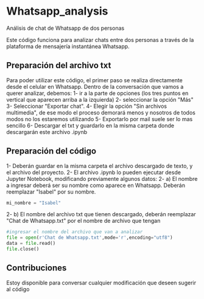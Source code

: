 # Whatsapp_analysis
Análisis de chat de Whatsapp de dos personas

Este código funciona para analizar chats entre dos personas a través de la plataforma de mensajería instantánea Whatsapp.

## Preparación del archivo txt
Para poder utilizar este código, el primer paso se realiza directamente desde el celular en Whatsapp.
Dentro de la conversación que vamos a querer analizar, debemos:
1- ir a la parte de opciones (los tres puntos en vertical que aparecen arriba a la izquierda)
2- seleccionar la opción "Más"
3- Seleccionar "Exportar chat".
4- Elegir la opción "Sin archivos multimedia", de ese modo el proceso demorará menos y nosotros de todos modos no los estaremos utilizando
5- Exportarlo por mail suele ser lo mas sencillo
6- Descargar el txt y guardarlo en la misma carpeta donde descargarán este archivo .ipynb

## Preparación del código
1- Deberán guardar en la misma carpeta el archivo descargado de texto, y el archivo del proyecto.
2- El archivo .ipynb lo pueden ejecutar desde Jupyter Notebook, modificando previamente algunos datos: 
2- a) El nombre a ingresar deberá ser su nombre como aparece en Whatsapp. Deberán reemplazar "Isabel" por su nombre.
```python
mi_nombre = "Isabel"
```

2- b) El nombre del archivo txt que tienen descargado, deberán reemplazar "Chat de Whatsapp.txt" por el nombre de archivo que tengan
```python
#ingresar el nombre del archivo que van a analizar
file = open(r'Chat de Whatsapp.txt',mode='r',encoding="utf8")
data = file.read()
file.close()
```

## Contribuciones
Estoy disponible para conversar cualquier modificación que deseen sugerir al código


